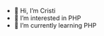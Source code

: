 - 👋 Hi, I’m Cristi
- 👀 I’m interested in PHP
- 🌱 I’m currently learning PHP


<!---
Chrs05/Chrs05 is a ✨ special ✨ repository because its `README.md` (this file) appears on your GitHub profile.
You can click the Preview link to take a look at your changes.
--->
